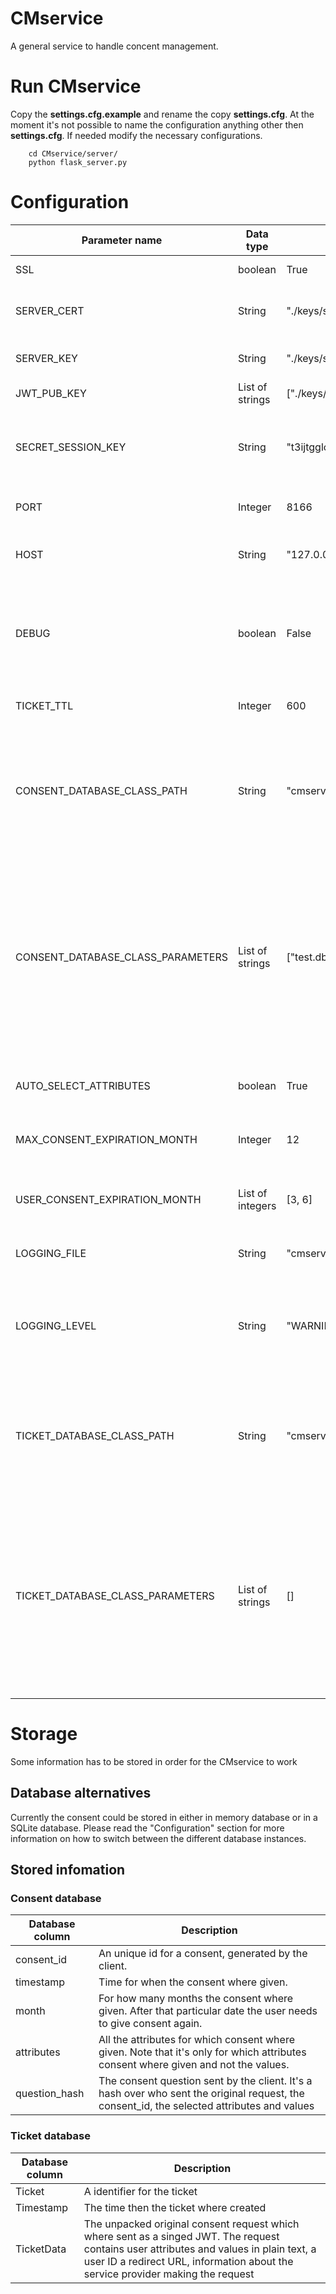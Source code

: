 # CMservice
A general service to handle concent management.

# Run CMservice 

Copy the **settings.cfg.example** and rename the copy **settings.cfg**. At the moment it's not 
possible to name the configuration anything other then **settings.cfg**. If needed modify the 
necessary configurations. 

```shell
    cd CMservice/server/
    python flask_server.py
```

# Configuration
| Parameter name | Data type | Example value | Description |
| -------------- | --------- | ------------- | ----------- |
| SSL | boolean | True | Should the server use https or not |
| SERVER_CERT | String | "./keys/server.crt" | The path to the certificate file used by SSL comunication |
| SERVER_KEY | String | "./keys/server.key" | The path to the key file used by SSL comunication |
| JWT_PUB_KEY | List of strings | ["./keys/mykey.pub"] | A list of signature verification keys |
| SECRET_SESSION_KEY | String | "t3ijtgglok432jtgerfd" | A random value used by cryptographic components to for example to sign the session cookie |
| PORT | Integer | 8166 | Port on which the CMservice should start |
| HOST | String | "127.0.0.1" | The IP-address on which the CMservice should run |
| DEBUG | boolean | False | Turn on or off the Flask servers internal debuggin, should be turned off to ensure that all log information get stored in the log file |
| TICKET_TTL | Integer | 600 | For how many seconds the ticket should be valid |
| CONSENT_DATABASE_CLASS_PATH | String | "cmservice.database.SQLite3ConsentDB" | Specifies which python database class the CMservice should use. Currently there exists two modules DictConsentDB and SQLite3ConsentDB |
| CONSENT_DATABASE_CLASS_PARAMETERS | List of strings | ["test.db"] | Input parameters which should be passed into the database class specified above. SQLite3ConsentDB needs a single parameter, a path where the database should be stored. DictConsentDB does not take any parameters so [] should be specified |
| AUTO_SELECT_ATTRIBUTES | boolean | True | Specifies if all the attributes in the GUI should be selected or not |
| MAX_CONSENT_EXPIRATION_MONTH | Integer | 12 | The maximum numbers of months a consent could be valid |
| USER_CONSENT_EXPIRATION_MONTH | List of integers | [3, 6] | A list of alternatives for how many months a user wants to give consent |
| LOGGING_FILE | String | "cmservice.log" | A path to the log file, if none exists it will be created |
| LOGGING_LEVEL | String | "WARNING" | Which logging level the application should use. Possible values: INFO, DEBUG, WARNING, ERROR and CRITICAL |
| TICKET_DATABASE_CLASS_PATH | String | "cmservice.database.DictTicketDB" | Specifies which python database class the CMservice should use. Currently there exists two modules DictTicketDB and SQLite3TicketDB |
| TICKET_DATABASE_CLASS_PARAMETERS | List of strings | [] | Input parameters which should be passed into the database class specified above. SQLite3TicketDB needs a single parameter, a path where the database should be stored. DictTicketDB does not take any parameters so [] should be specified |


# Storage
Some information has to be stored in order for the CMservice to work

## Database alternatives
Currently the consent could be stored in either in memory database or in a 
SQLite database. Please read the "Configuration" section 
for more information on how to switch between the different database instances.

## Stored infomation


### Consent database
| Database column | Description |
| --------------- | ----------- |
| consent_id | An unique id for a consent, generated by the client.  |
| timestamp | Time for when the consent where given. |
| month | For how many months the consent where given. After that particular date the user needs to give consent again. |
| attributes | All the attributes for which consent where given. Note that it's only for which attributes consent where given and not the values. |
| question_hash | The consent question sent by the client. It's a hash over who sent the original request, the consent_id, the selected attributes and values |

### Ticket database
| Database column | Description |
| --------------- | ----------- |
| Ticket | A identifier for the ticket |
| Timestamp | The time then the ticket where created |
| TicketData | The unpacked original consent request which where sent as a singed JWT. The request contains user attributes and values in plain text, a user ID a redirect URL, information about the service provider making the request |


